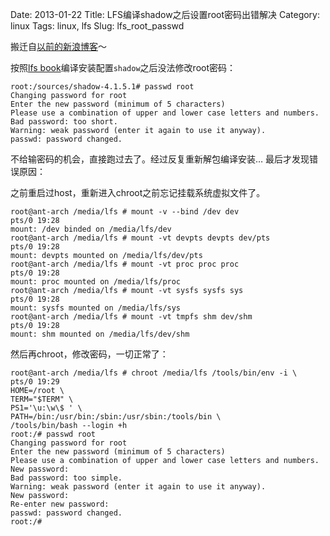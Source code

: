 Date: 2013-01-22
Title: LFS编译shadow之后设置root密码出错解决
Category: linux
Tags: linux, lfs
Slug: lfs_root_passwd

搬迁自[以前的新浪博客](http://blog.sina.com.cn/s/blog_76db5e270101hvh1.html)～

按照[lfs book](http://www.linuxfromscratch.org/lfs/download.html)编译安装配置`shadow`之后没法修改root密码：

```
root:/sources/shadow-4.1.5.1# passwd root
Changing password for root
Enter the new password (minimum of 5 characters)
Please use a combination of upper and lower case letters and numbers.
Bad password: too short.  
Warning: weak password (enter it again to use it anyway).
passwd: password changed.
```

不给输密码的机会，直接跑过去了。经过反复重新解包编译安装… 最后才发现错误原因：

之前重启过host，重新进入chroot之前忘记挂载系统虚拟文件了。

```
root@ant-arch /media/lfs # mount -v --bind /dev dev                pts/0 19:28
mount: /dev binded on /media/lfs/dev
root@ant-arch /media/lfs # mount -vt devpts devpts dev/pts         pts/0 19:28
mount: devpts mounted on /media/lfs/dev/pts
root@ant-arch /media/lfs # mount -vt proc proc proc                pts/0 19:28
mount: proc mounted on /media/lfs/proc
root@ant-arch /media/lfs # mount -vt sysfs sysfs sys               pts/0 19:28
mount: sysfs mounted on /media/lfs/sys
root@ant-arch /media/lfs # mount -vt tmpfs shm dev/shm             pts/0 19:28
mount: shm mounted on /media/lfs/dev/shm
```

然后再chroot，修改密码，一切正常了：

```
root@ant-arch /media/lfs # chroot /media/lfs /tools/bin/env -i \   pts/0 19:29
HOME=/root \
TERM="$TERM" \
PS1='\u:\w\$ ' \
PATH=/bin:/usr/bin:/sbin:/usr/sbin:/tools/bin \
/tools/bin/bash --login +h
root:/# passwd root
Changing password for root
Enter the new password (minimum of 5 characters)
Please use a combination of upper and lower case letters and numbers.
New password:
Bad password: too simple. 
Warning: weak password (enter it again to use it anyway).
New password:
Re-enter new password:
passwd: password changed.
root:/#
```
